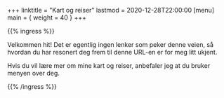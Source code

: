 +++
linktitle = "Kart og reiser"
lastmod = 2020-12-28T22:00:00
[menu]
main = { weight = 40 }
+++

<!-- markdownlint-disable MD041 -->

{{% ingress %}}

Velkommen hit! Det er egentlig ingen lenker som peker denne veien, så hvordan du har resonert
deg frem til denne URL-en er for meg litt ukjent.

Hvis du vil lære mer om mine kart og reiser, anbefaler jeg at du bruker menyen over deg.

{{% /ingress %}}

